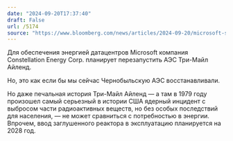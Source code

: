 ```yaml
---
date: "2024-09-20T17:37:40"
draft: False
url: /5174
source: "https://www.bloomberg.com/news/articles/2024-09-20/microsoft-s-ai-power-needs-prompt-revival-of-three-mile-island-nuclear-plant"
---
```


Для обеспечения энергией датацентров Microsoft компания Constellation Energy Corp. планирует перезапустить АЭС Три-Майл Айленд. 

Но, это как если бы мы сейчас Чернобыльскую АЭС восстанавливали.

Но даже печальная история Три-Майл Айленд — а там в 1979 году произошел самый серьезный в истории США ядерный инцидент с выбросом части радиоактивных веществ, но без особых последствий для населения, — не может сравниться с потребностью в энергии. Впрочем, ввод заглушенного реактора в эксплуатацию планируется на 2028 год.
